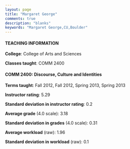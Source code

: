 ```yaml
---
layout: page
title: "Margaret George" 
comments: true
description: "blanks"
keywords: "Margaret George,CU,Boulder"
---
```

<head>
<script src="https://ajax.googleapis.com/ajax/libs/jquery/2.1.3/jquery.min.js"></script>
<script src="https://dl.dropboxusercontent.com/s/pc42nxpaw1ea4o9/highcharts.js?dl=0"></script>
<!-- <script src="../assets/js/highcharts.js"></script> -->
<style type="text/css">@font-face {
	font-family: "Bebas Neue";
	src: url(https://www.filehosting.org/file/details/544349/BebasNeue Regular.otf) format("opentype");
	}
	h1.Bebas { 
		font-family: "Bebas Neue", Verdana, Tahoma;
	}
</style>
</head>
	   
#### TEACHING INFORMATION

**College**: College of Arts and Sciences

**Classes taught**: COMM 2400

#### COMM 2400: Discourse, Culture and Identities

**Terms taught**: Fall 2012, Fall 2012, Spring 2013, Spring 2013

**Instructor rating**: 5.29

**Standard deviation in instructor rating**: 0.2

**Average grade** (4.0 scale): 3.18

**Standard deviation in grades** (4.0 scale): 0.31

**Average workload** (raw): 1.96

**Standard deviation in workload** (raw): 0.1

